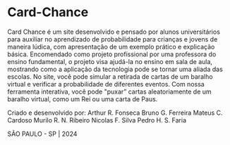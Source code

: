 # Card-Chance
Card Chance é um site desenvolvido e pensado por alunos universitários para auxiliar no aprendizado de probabilidade para crianças e jovens de maneira lúdica, com apresentação de um exemplo prático e explicação básica. Encomendado como projeto profissional por uma professora do ensino fundamental, o projeto visa ajudá-la no ensino em sala de aula, mostrando como a aplicação da tecnologia pode se tornar uma aliada das escolas.
No site, você pode simular a retirada de cartas de um baralho virtual e verificar a probabilidade de diferentes eventos. Com nossa ferramenta interativa, você pode "puxar” cartas aleatoriamente de um baralho virtual, como um Rei ou uma carta de Paus.

Criado e desenvolvido por:
Arthur R. Fonseca
Bruno G. Ferreira
Mateus C. Cardoso
Murilo R. N. Ribeiro
Nicolas F. Silva
Pedro H. S. Faria

SÃO PAULO - SP | 2024